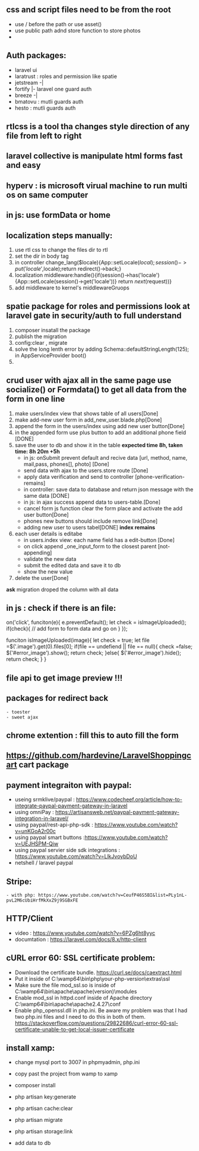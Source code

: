 ## css and script files need to be from the root
- use / before the path or use asset()
- use public path adnd store function to store photos 
- 

## Auth packages:
- laravel ui
- laratrust : roles and permission like spatie
- jetstream -|
- fortify    |- laravel one guard auth
- breeze    -|
- bmatovu : mutli guards auth
- hesto : mutli guards auth

## rtlcss is a tool tha changes style direction of any file from left to right

## laravel collective is manipulate html forms fast and easy

## hyperv : is microsoft virual machine to run multi os on same computer

## in js: use formData or home

## localization steps manually:
1. use rtl css to change the files dir to rtl
2. set the dir in body tag
3. in controller change_lang($locale){App::setLocale($local); session()->put('locale',$locale);return redirect()->back;}
4. localization middleware:handle(){if(session()->has('locale'){App::setLocale(session()->get('locale'))} return $next($request))}
5. add middleware to kernel's middlewareGruops 


## spatie package for roles and permissions look at laravel gate in security/auth to full understand
1. composer insatall the package
2. publish the migration
3. config:clear , migrate
4. solve the long lenth error by adding  Schema::defaultStringLength(125); in AppServiceProvider boot() 
5. 

## crud user with ajax all in the same page use socialize() or Formdata() to get all data from the form in one line
1. make users/index view that shows table of all users[Done]
2. make add-new user form in add_new_user.blade.php[Done]
3. append the form in the users/index using add new user button[Done]
4. in the appended form use plus button to add an additional phone field [DONE]
5. save the user to db and show it in the table __expected time 8h, taken time: 8h 20m +5h__
    - in js: onSubmit prevent default and recive data [url, method, name, mail,pass, phones[], photo] [Done]
    - send data with ajax to the users.store route [Done]
    - apply data verification and send to controller [phone-verification-remains] 
    - in controller: save data to database and return json message with the same data [DONE]
    - in js: in ajax success append data to users-table.[Done]
    - cancel form js function clear the form place and activate the add user button[Done]
    - phones new buttons should include remove link[Done]
    - adding new user to users tabel[DONE] __index remains__
6. each user details is editabe 
    - in users.index view: each name field has a edit-button  [Done]
    - on click append _one_input_form to the closest parent [not-appending]
    - validate the new data
    - submit the edited data and save it to db
    - show the new value
7. delete the user[Done]
   

__ask__
migration droped the column with all data

## in js : check if there is an file:
on('click', funciton(e){
    e.preventDefault();
    let check = isImageUploaded();
    if(check){
        // add form to form data and go on
    }
});

funciton isImageUploaded(image){
    let check = true;
    let file =$('.image').get(0).files[0];
    if(file == undefiend || file == null){
        check =false;
         $('#error_image').show();
        return check;
    }else{
         $('#error_image').hide();
         return check;
    }
}
## file api to get image preview !!!

## packages for redirect back 
    - toester
    - sweet ajax

## chrome extention : fill this to auto fill the form


## https://github.com/hardevine/LaravelShoppingcart cart package


## payment integraiton with paypal:
- useing srmklive/paypal : https://www.codecheef.org/article/how-to-integrate-paypal-payment-gateway-in-laravel
- using omniPay : https://artisansweb.net/paypal-payment-gateway-integration-in-laravel/
- using paypal/rest-api-php-sdk : https://www.youtube.com/watch?v=unKGoA2r00c 
- using paypal smart buttons :https://www.youtube.com/watch?v=UEJHSPM-Qiw
- using paypal servier side sdk integrations : https://www.youtube.com/watch?v=LlkJvoybDoU
- netshell / laravel paypal

## Stripe:
	- with php: https://www.youtube.com/watch?v=CeufP46S5BI&list=PLy1nL-pvL2M6cUbiHrfMkXxZ9j9SGBxFE

## HTTP/Client
- video : https://www.youtube.com/watch?v=6PZg6ht8yyc
- documtation : https://laravel.com/docs/8.x/http-client


## cURL error 60: SSL certificate problem: 
- Download the certificate bundle. https://curl.se/docs/caextract.html
- Put it inside of C:\wamp64\bin\php\your-php-version\extras\ssl
- Make sure the file mod_ssl.so is inside of C:\wamp64\bin\apache\apache(version)\modules
- Enable mod_ssl in httpd.conf inside of Apache directory C:\wamp64\bin\apache\apache2.4.27\conf
- Enable php_openssl.dll in php.ini. Be aware my problem was that I had two php.ini files and I need to do this in both of them.
https://stackoverflow.com/questions/29822686/curl-error-60-ssl-certificate-unable-to-get-local-issuer-certificate

## install xamp:
- change mysql port to 3007 in phpmyadmin, php.ini
- copy past the project from wamp to xamp
- composer install
- php artisan key:generate
- php artisan cache:clear
- php artisan migrate
- php artisan storage:link

- add data to db
